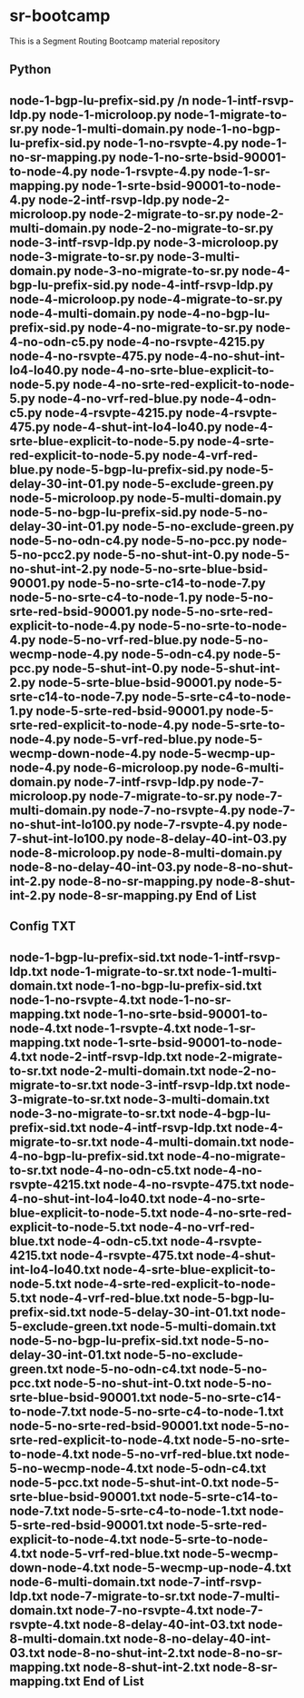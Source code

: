 # sr-bootcamp
This is a Segment Routing Bootcamp material repository

Python 
------------------------------------------------
node-1-bgp-lu-prefix-sid.py /n
node-1-intf-rsvp-ldp.py
node-1-microloop.py
node-1-migrate-to-sr.py
node-1-multi-domain.py
node-1-no-bgp-lu-prefix-sid.py
node-1-no-rsvpte-4.py
node-1-no-sr-mapping.py
node-1-no-srte-bsid-90001-to-node-4.py
node-1-rsvpte-4.py
node-1-sr-mapping.py
node-1-srte-bsid-90001-to-node-4.py
node-2-intf-rsvp-ldp.py
node-2-microloop.py
node-2-migrate-to-sr.py
node-2-multi-domain.py
node-2-no-migrate-to-sr.py
node-3-intf-rsvp-ldp.py
node-3-microloop.py
node-3-migrate-to-sr.py
node-3-multi-domain.py
node-3-no-migrate-to-sr.py
node-4-bgp-lu-prefix-sid.py
node-4-intf-rsvp-ldp.py
node-4-microloop.py
node-4-migrate-to-sr.py
node-4-multi-domain.py
node-4-no-bgp-lu-prefix-sid.py
node-4-no-migrate-to-sr.py
node-4-no-odn-c5.py
node-4-no-rsvpte-4215.py
node-4-no-rsvpte-475.py
node-4-no-shut-int-lo4-lo40.py
node-4-no-srte-blue-explicit-to-node-5.py
node-4-no-srte-red-explicit-to-node-5.py
node-4-no-vrf-red-blue.py
node-4-odn-c5.py
node-4-rsvpte-4215.py
node-4-rsvpte-475.py
node-4-shut-int-lo4-lo40.py
node-4-srte-blue-explicit-to-node-5.py
node-4-srte-red-explicit-to-node-5.py
node-4-vrf-red-blue.py
node-5-bgp-lu-prefix-sid.py
node-5-delay-30-int-01.py
node-5-exclude-green.py
node-5-microloop.py
node-5-multi-domain.py
node-5-no-bgp-lu-prefix-sid.py
node-5-no-delay-30-int-01.py
node-5-no-exclude-green.py
node-5-no-odn-c4.py
node-5-no-pcc.py
node-5-no-pcc2.py
node-5-no-shut-int-0.py
node-5-no-shut-int-2.py
node-5-no-srte-blue-bsid-90001.py
node-5-no-srte-c14-to-node-7.py
node-5-no-srte-c4-to-node-1.py
node-5-no-srte-red-bsid-90001.py
node-5-no-srte-red-explicit-to-node-4.py
node-5-no-srte-to-node-4.py
node-5-no-vrf-red-blue.py
node-5-no-wecmp-node-4.py
node-5-odn-c4.py
node-5-pcc.py
node-5-shut-int-0.py
node-5-shut-int-2.py
node-5-srte-blue-bsid-90001.py
node-5-srte-c14-to-node-7.py
node-5-srte-c4-to-node-1.py
node-5-srte-red-bsid-90001.py
node-5-srte-red-explicit-to-node-4.py
node-5-srte-to-node-4.py
node-5-vrf-red-blue.py
node-5-wecmp-down-node-4.py
node-5-wecmp-up-node-4.py
node-6-microloop.py
node-6-multi-domain.py
node-7-intf-rsvp-ldp.py
node-7-microloop.py
node-7-migrate-to-sr.py
node-7-multi-domain.py
node-7-no-rsvpte-4.py
node-7-no-shut-int-lo100.py
node-7-rsvpte-4.py
node-7-shut-int-lo100.py
node-8-delay-40-int-03.py
node-8-microloop.py
node-8-multi-domain.py
node-8-no-delay-40-int-03.py
node-8-no-shut-int-2.py
node-8-no-sr-mapping.py
node-8-shut-int-2.py
node-8-sr-mapping.py
End of List
------------------------------------------------

Config TXT
------------------------------------------------
node-1-bgp-lu-prefix-sid.txt
node-1-intf-rsvp-ldp.txt
node-1-migrate-to-sr.txt
node-1-multi-domain.txt
node-1-no-bgp-lu-prefix-sid.txt
node-1-no-rsvpte-4.txt
node-1-no-sr-mapping.txt
node-1-no-srte-bsid-90001-to-node-4.txt
node-1-rsvpte-4.txt
node-1-sr-mapping.txt
node-1-srte-bsid-90001-to-node-4.txt
node-2-intf-rsvp-ldp.txt
node-2-migrate-to-sr.txt
node-2-multi-domain.txt
node-2-no-migrate-to-sr.txt
node-3-intf-rsvp-ldp.txt
node-3-migrate-to-sr.txt
node-3-multi-domain.txt
node-3-no-migrate-to-sr.txt
node-4-bgp-lu-prefix-sid.txt
node-4-intf-rsvp-ldp.txt
node-4-migrate-to-sr.txt
node-4-multi-domain.txt
node-4-no-bgp-lu-prefix-sid.txt
node-4-no-migrate-to-sr.txt
node-4-no-odn-c5.txt
node-4-no-rsvpte-4215.txt
node-4-no-rsvpte-475.txt
node-4-no-shut-int-lo4-lo40.txt
node-4-no-srte-blue-explicit-to-node-5.txt
node-4-no-srte-red-explicit-to-node-5.txt
node-4-no-vrf-red-blue.txt
node-4-odn-c5.txt
node-4-rsvpte-4215.txt
node-4-rsvpte-475.txt
node-4-shut-int-lo4-lo40.txt
node-4-srte-blue-explicit-to-node-5.txt
node-4-srte-red-explicit-to-node-5.txt
node-4-vrf-red-blue.txt
node-5-bgp-lu-prefix-sid.txt
node-5-delay-30-int-01.txt
node-5-exclude-green.txt
node-5-multi-domain.txt
node-5-no-bgp-lu-prefix-sid.txt
node-5-no-delay-30-int-01.txt
node-5-no-exclude-green.txt
node-5-no-odn-c4.txt
node-5-no-pcc.txt
node-5-no-shut-int-0.txt
node-5-no-srte-blue-bsid-90001.txt
node-5-no-srte-c14-to-node-7.txt
node-5-no-srte-c4-to-node-1.txt
node-5-no-srte-red-bsid-90001.txt
node-5-no-srte-red-explicit-to-node-4.txt
node-5-no-srte-to-node-4.txt
node-5-no-vrf-red-blue.txt
node-5-no-wecmp-node-4.txt
node-5-odn-c4.txt
node-5-pcc.txt
node-5-shut-int-0.txt
node-5-srte-blue-bsid-90001.txt
node-5-srte-c14-to-node-7.txt
node-5-srte-c4-to-node-1.txt
node-5-srte-red-bsid-90001.txt
node-5-srte-red-explicit-to-node-4.txt
node-5-srte-to-node-4.txt
node-5-vrf-red-blue.txt
node-5-wecmp-down-node-4.txt
node-5-wecmp-up-node-4.txt
node-6-multi-domain.txt
node-7-intf-rsvp-ldp.txt
node-7-migrate-to-sr.txt
node-7-multi-domain.txt
node-7-no-rsvpte-4.txt
node-7-rsvpte-4.txt
node-8-delay-40-int-03.txt
node-8-multi-domain.txt
node-8-no-delay-40-int-03.txt
node-8-no-shut-int-2.txt
node-8-no-sr-mapping.txt
node-8-shut-int-2.txt
node-8-sr-mapping.txt
End of List
------------------------------------------------

